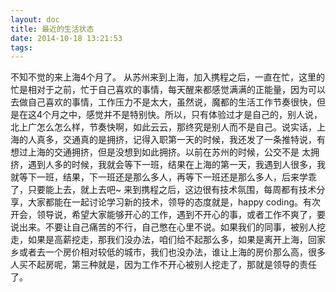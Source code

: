 ```yaml
---
layout: doc
title: 最近的生活状态
date: 2014-10-18 13:21:53
tags:
---
```

不知不觉的来上海4个月了。<!--more-->
从苏州来到上海，加入携程之后，一直在忙，这里的忙是相对于之前，忙于自己喜欢的事情，每天醒来都感觉满满的正能量，因为可以去做自己喜欢的事情，工作压力不是太大，虽然说，魔都的生活工作节奏很快，但是在这4个月之中，感觉并不是特别快。所以，只有体验过才是自己的，别人说，北上广怎么怎么样，节奏快啊，如此云云，那终究是别人而不是自己。说实话，上海的人真多，交通真的是拥挤，记得入职第一天的时候，我还发了一条推特说，有想过上海的交通拥挤，但是没想到如此拥挤。以前在苏州的时候，公交不是	太拥挤，遇到人多的时候，我就会等下一班，结果在上海的第一天，我遇到人很多，我就等下一班，结果，下一班还是那么多人，再等下一班还是那么多人，后来学乖了，只要能上去，就上去吧~
来到携程之后，这边很有技术氛围，每周都有技术分享，大家都能在一起讨论学习新的技术，领导的态度就是，happy coding。有次开会，领导说，希望大家能够开心的工作，遇到不开心的事，或者工作不爽了，要说出来。不要让自己痛苦的不行，自己憋在心里不说。如果我们的同事，被别人挖走，如果是高薪挖走，那我们没办法，咱们给不起那么多，如果是离开上海，回家乡或者去一个房价相对较低的城市，我们也没办法，谁让上海的房价那么高，很多人买不起房呢，第三种就是，因为工作不开心被别人挖走了，那就是领导的责任了。